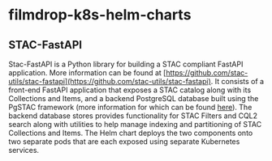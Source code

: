 # filmdrop-k8s-helm-charts

## STAC-FastAPI

Stac-FastAPI is a Python library for building a STAC compliant FastAPI application. More information can be found at [https://github.com/stac-utils/stac-fastapi](https://github.com/stac-utils/stac-fastapi). It consists of a front-end FastAPI application that exposes a STAC catalog along with its Collections and Items, and a backend PostgreSQL database built using the PgSTAC framework (more information for which can be found [here](https://github.com/stac-utils/pgstac)). The backend database stores provides functionality for STAC Filters and CQL2 search along with utilities to help manage indexing and partitioning of STAC Collections and Items. The Helm chart deploys the two components onto two separate pods that are each exposed using separate Kubernetes services.


